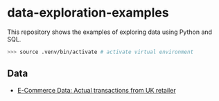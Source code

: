 # data-exploration-examples
This repository shows the examples of exploring data using Python and SQL.

```bash
>>> source .venv/bin/activate # activate virtual environment
```

## Data
- [E-Commerce Data: Actual transactions from UK retailer](https://www.kaggle.com/datasets/carrie1/ecommerce-data?resource=download)
